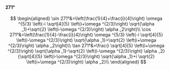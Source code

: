 #### 271°

$$
\begin{aligned}
\sin 271°&=\left(\frac{1}{4}+\frac{i}{4}\right) \omega ^{5/3} \left(-i \sqrt[4]{5} \left(i+\omega ^{2/3}\right) \sqrt{\alpha _1}+\sqrt{2} \left(i-\omega ^{2/3}\right)
\alpha _2\right)\\
\cos 271°&=\left(\frac{1}{4}-\frac{i}{4}\right) \omega ^{5/3} \left(-i \sqrt[4]{5} \left(i-\omega ^{2/3}\right) \sqrt{\alpha _1}+\sqrt{2} \left(i+\omega ^{2/3}\right)
\alpha _2\right)\\
\tan 271°&=\frac{i \sqrt[4]{5} \left(i+\omega ^{2/3}\right) \sqrt{\alpha _1}-\sqrt{2} \left(i-\omega ^{2/3}\right) \alpha _2}{\sqrt[4]{5} \left(i-\omega ^{2/3}\right)
\sqrt{\alpha _1}+i \sqrt{2} \left(i+\omega ^{2/3}\right) \alpha _2}\\
\end{aligned}
$$

